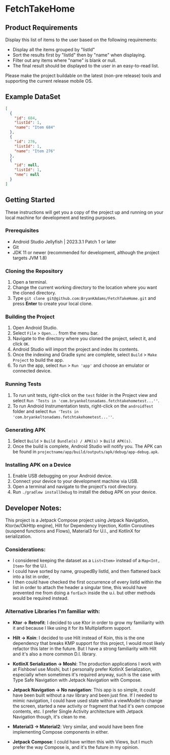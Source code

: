 # FetchTakeHome

## Product Requirements

Display this list of items to the user based on the following requirements:

- Display all the items grouped by "listId"
- Sort the results first by "listId" then by "name" when displaying.
- Filter out any items where "name" is blank or null.
- The final result should be displayed to the user in an easy-to-read list.

Please make the project buildable on the latest (non-pre release) tools and supporting the current
release mobile OS.

## Example DataSet

```json
[
  {
    "id": 684,
    "listId": 1,
    "name": "Item 684"
  },
  {
    "id": 276,
    "listId": 1,
    "name": "Item 276"
  },
  {
    "id": null,
    "listId": 1,
    "nme": null
  }
]
```

## Getting Started

These instructions will get you a copy of the project up and running on your local machine for development and testing purposes.

### Prerequisites

- Android Studio Jellyfish | 2023.3.1 Patch 1 or later
- Git
- JDK 11 or newer (recommended for development, although the project targets JVM 1.8)

### Cloning the Repository

1. Open a terminal.
2. Change the current working directory to the location where you want the cloned directory.
3. Type `git clone git@github.com:BryanKAdams/FetchTakeHome.git` and press **Enter** to create your local clone.

### Building the Project

1. Open Android Studio.
2. Select `File` > `Open...` from the menu bar.
3. Navigate to the directory where you cloned the project, select it, and click `OK`.
4. Android Studio will import the project and index its contents.
5. Once the indexing and Gradle sync are complete, select `Build` > `Make Project` to build the app.
6. To run the app, select `Run` > `Run 'app'` and choose an emulator or connected device.

### Running Tests

1. To run unit tests, right-click on the `test` folder in the Project view and select `Run 'Tests in 'com.bryankeltonadams.fetchtakehometest...''`.
2. To run Android Instrumentation tests, right-click on the `androidTest` folder and select `Run 'Tests in 'com.bryankeltonadams.fetchtakehometest...''`.

### Generating APK

1. Select `Build` > `Build Bundle(s) / APK(s)` > `Build APK(s)`.
2. Once the build is complete, Android Studio will notify you. The APK can be found in `projectname/app/build/outputs/apk/debug/app-debug.apk`.

### Installing APK on a Device

1. Enable USB debugging on your Android device.
2. Connect your device to your development machine via USB.
3. Open a terminal and navigate to the project's root directory.
4. Run `./gradlew installDebug` to install the debug APK on your device.

## Developer Notes:

This project is a Jetpack Compose project using Jetpack Navigation, Ktor(w/OkHttp engine), Hilt for
Dependency Injection, Kotlin Coroutines (suspend functions and Flows), Material3 for U.I., and
KotlinX for serialization.

### Considerations:

- I considered keeping the dataset as a `List<Item>` instead of a `Map<Int, Item>` for the U.I.
- I could have sorted by name, groupedBy listId, and then flattened back into a list in order,
- I then could have checked the first occurrence of every listId within the list in order to attach
  the header a singular time, this would have prevented me from doing a `forEach` inside the u.i.
  but other methods would be required instead.

### Alternative Libraries I'm familiar with:

- **Ktor -> Retrofit**: I decided to use Ktor in order to grow my familiarity with it and because I
  like using it for its Multiplatform support.

- **Hilt -> Koin**: I decided to use Hilt instead of Koin, this is the one dependency that breaks
  KMP support for this project, I would most likely refactor this later in the future. But I have a
  strong familiarity with Hilt and it's also a more common D.I. library.

- **KotlinX Serialization -> Moshi**: The production applications I work with at Fishbowl use Moshi,
  but I personally prefer KotlinX Serialization, especially when sometimes it's required anyway,
  such is the case with Type Safe Navigation with Jetpack Navigation with Compose.

- **Jetpack Navigation -> No navigation**: This app is so simple, it could have been built without a
  nav library and been just fine. If I needed to mimic navigation, I could have used state within a
  viewModel to change the screen, started a new activity or fragment that had it's own compose
  contents, etc. I prefer Single Activity architecture with Jetpack Navigation though, it's clean to
  me.

- **Material3 -> Material2**: Very similar, and would have been fine implementing Compose components
  in either.

- **Jetpack Compose**: I could have written this with Views, but I much prefer the way Compose is,
  and it's the future in my opinion.
